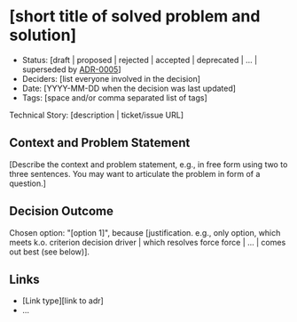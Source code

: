 # [short title of solved problem and solution]

- Status: [draft | proposed | rejected | accepted | deprecated | … | superseded by [ADR-0005](0005-example.md)] <!-- optional -->
- Deciders: [list everyone involved in the decision] <!-- optional -->
- Date: [YYYY-MM-DD when the decision was last updated] <!-- optional - changes the order displayed in the UI -->
- Tags: [space and/or comma separated list of tags] <!-- optional -->

Technical Story: [description | ticket/issue URL] <!-- optional -->

## Context and Problem Statement

[Describe the context and problem statement, e.g., in free form using two to three sentences. You may want to articulate the problem in form of a question.]

<!-- TRUNCATED FOR TESTS -->

## Decision Outcome

Chosen option: "[option 1]", because [justification. e.g., only option, which meets k.o. criterion decision driver | which resolves force force | … | comes out best (see below)].

<!-- TRUNCATED FOR TESTS -->

## Links <!-- optional -->

- [Link type][link to adr] <!-- example: Refined by [ADR-0005](0005-example.md) -->
- … <!-- numbers of links can vary -->
